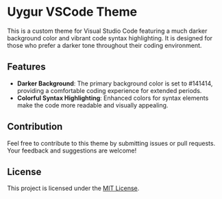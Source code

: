 # Uygur VSCode Theme

This is a custom theme for Visual Studio Code featuring a much darker background color and vibrant code syntax highlighting. It is designed for those who prefer a darker tone throughout their coding environment.

## Features

- **Darker Background**: The primary background color is set to #141414, providing a comfortable coding experience for extended periods.
- **Colorful Syntax Highlighting**: Enhanced colors for syntax elements make the code more readable and visually appealing.

## Contribution

Feel free to contribute to this theme by submitting issues or pull requests. Your feedback and suggestions are welcome!

## License

This project is licensed under the [MIT License](LICENSE).
